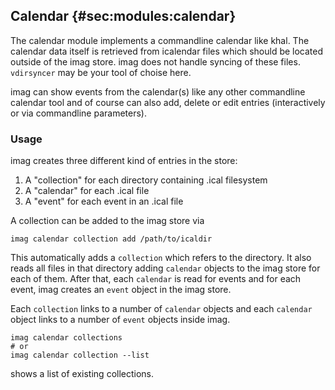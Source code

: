 ## Calendar {#sec:modules:calendar}

The calendar module implements a commandline calendar like khal. The calendar
data itself is retrieved from icalendar files which should be located outside of
the imag store. imag does not handle syncing of these files. `vdirsyncer` may be
your tool of choise here.

imag can show events from the calendar(s) like any other commandline calendar
tool and of course can also add, delete or edit entries  (interactively or via
commandline parameters).

### Usage

imag creates three different kind of entries in the store:

1. A "collection" for each directory containing .ical filesystem
1. A "calendar" for each .ical file
1. A "event" for each event in an .ical file

A collection can be added to the imag store via

```
imag calendar collection add /path/to/icaldir
```

This automatically adds a `collection` which refers to the directory.
It also reads all files in that directory
adding `calendar` objects to the imag store for each of them.
After that, each `calendar` is read for events and for each event, imag
creates an `event` object in the imag store.

Each `collection` links to a number of `calendar` objects and each `calendar`
object links to a number of `event` objects inside imag.

```
imag calendar collections
# or
imag calendar collection --list
```

shows a list of existing collections.

